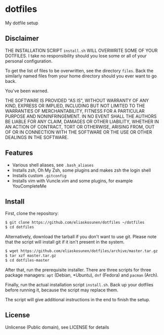 # dotfiles
My dotfile setup

## Disclaimer

THE INSTALLATION SCRIPT `install.sh` WILL OVERWRITE SOME OF YOUR DOTFILES.
I take no responsibility should you lose some or all of your personal configuration. 

To get the list of files to be overwritten, see the directory `files`.
Back the similarly named files from your home directory should you ever want to go back.

You've been warned.

THE SOFTWARE IS PROVIDED "AS IS", WITHOUT WARRANTY OF ANY KIND,
EXPRESS OR IMPLIED, INCLUDING BUT NOT LIMITED TO THE WARRANTIES OF
MERCHANTABILITY, FITNESS FOR A PARTICULAR PURPOSE AND NONINFRINGEMENT.
IN NO EVENT SHALL THE AUTHORS BE LIABLE FOR ANY CLAIM, DAMAGES OR
OTHER LIABILITY, WHETHER IN AN ACTION OF CONTRACT, TORT OR OTHERWISE,
ARISING FROM, OUT OF OR IN CONNECTION WITH THE SOFTWARE OR THE USE OR
OTHER DEALINGS IN THE SOFTWARE.

## Features

* Various shell aliases, see `.bash_aliases`
* Installs zsh, Oh My Zsh, some plugins and makes zsh the login shell
* Installs custom `.gitconfig`
* Installs vim with Vuncle.vim and some plugins, for example YouCompleteMe

## Install
First, clone the repository:

```sh
$ git clone https://github.com/eliaskosunen/dotfiles ~/dotfiles
$ cd dotfiles
```

Alternatively, download the tarball if you don't want to use git.
Please note that the script will install git if it isn't present in the system.

```sh
$ wget https://github.com/eliaskosunen/dotfiles/archive/master.tar.gz
$ tar xzf master.tar.gz
$ cd dotfiles-master
```

After that, run the prerequisite installer. There are three scripts for three package managers: `apt` (Debian, \*Ubuntu), `dnf` (Fedora) and `pacman` (Arch).

Finally, run the actual installation script `install.sh`. Back up your dotfiles before running it, because the script may replace them.

The script will give additional instructions in the end to finish the setup.

## License

Unlicense (Public domain), see LICENSE for details
